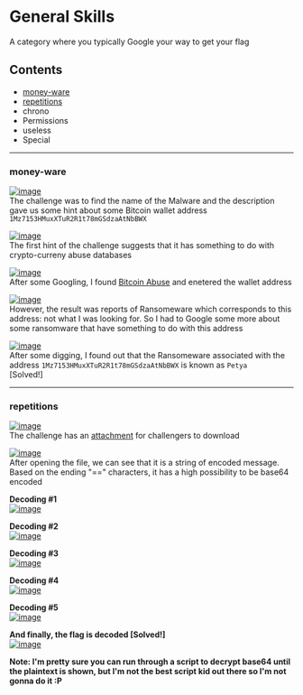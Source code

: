# General Skills

A category where you typically Google your way to get your flag  
  
## Contents
- [money-ware](#money-ware)
- [repetitions](#repetitions)
- chrono
- Permissions
- useless
- Special

<hr>

### money-ware
[![image](https://user-images.githubusercontent.com/70287409/228513250-dec6565b-088d-4c0b-be48-0b28a8697502.png)](#)  
The challenge was to find the name of the Malware and the description gave us some hint about some Bitcoin wallet address `1Mz7153HMuxXTuR2R1t78mGSdzaAtNbBWX`  
  
[![image](https://user-images.githubusercontent.com/70287409/228514495-db1975d0-510d-43c7-8415-0590e8352924.png)](#)  
The first hint of the challenge suggests that it has something to do with crypto-curreny abuse databases  
  
[![image](https://user-images.githubusercontent.com/70287409/228515230-696ffb04-e551-4e94-8a89-013655c02729.png)](#)  
After some Googling, I found [Bitcoin Abuse](https://www.bitcoinabuse.com/reports/1Mz7153HMuxXTuR2R1t78mGSdzaAtNbBWX) and enetered the wallet address  
  
[![image](https://user-images.githubusercontent.com/70287409/228515771-66e0575f-f81d-4e50-a8a8-1b4aef683b97.png)](#)  
However, the result was reports of Ransomeware which corresponds to this address: not what I was looking for. So I had to Google some more about some ransomware that have something to do with this address  
  
[![image](https://user-images.githubusercontent.com/70287409/228518009-87dd2b30-f51e-4f1d-8859-a9f823d72fe0.png)](#)  
After some digging, I found out that the Ransomeware associated with the address `1Mz7153HMuxXTuR2R1t78mGSdzaAtNbBWX` is known as `Petya`  
[Solved!]  
  
<hr>  
  
### repetitions  
[![image](https://user-images.githubusercontent.com/70287409/228523307-1fb5e100-e53a-4afe-8755-feeb695cb200.png)](#)  
The challenge has an [attachment](https://artifacts.picoctf.net/c/472/enc_flag) for challengers to download  
  
[![image](https://user-images.githubusercontent.com/70287409/228523728-4e04b686-9740-4905-bc99-aa2cfa20babb.png)](#)  
After opening the file, we can see that it is a string of encoded message. Based on the ending "==" characters, it has a high possibility to be base64 encoded  
  
__Decoding #1__  
[![image](https://user-images.githubusercontent.com/70287409/228524769-6fbaa3ba-182f-4e63-bd77-875690cd559d.png)](#)  
  
__Decoding #2__  
[![image](https://user-images.githubusercontent.com/70287409/228524892-2e449ebb-0e1f-499d-a74f-8a20f929f749.png)](#)  
  
__Decoding #3__  
[![image](https://user-images.githubusercontent.com/70287409/228524983-afb0b410-bedf-42d0-9f71-9f67191883c3.png)](#)
  
__Decoding #4__  
[![image](https://user-images.githubusercontent.com/70287409/228525212-0a6bcc29-b193-4a30-beaf-8a62cb541e80.png)](#)  
  
__Decoding #5__  
[![image](https://user-images.githubusercontent.com/70287409/228525339-8d4e046d-9fb9-4904-9834-fd6b918ab39d.png)](#)  
  
__And finally, the flag is decoded [Solved!]__  
[![image](https://user-images.githubusercontent.com/70287409/228525435-ceb6e34f-cd60-40a8-86f3-fc5486a3d342.png)](#)
  
__Note: I'm pretty sure you can run through a script to decrypt base64 until the plaintext is shown, but I'm not the best script kid out there so I'm not gonna do it :P__
